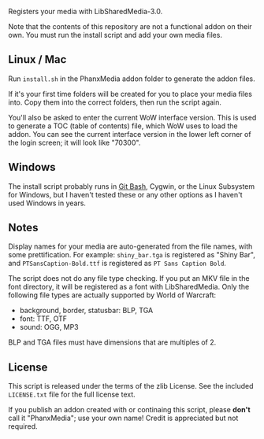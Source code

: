 Registers your media with LibSharedMedia-3.0.

Note that the contents of this repository are not a functional addon on their
own. You must run the install script and add your own media files.


## Linux / Mac

Run `install.sh` in the PhanxMedia addon folder to generate the addon files.

If it's your first time folders will be created for you to place your media
files into. Copy them into the correct folders, then run the script again.

You'll also be asked to enter the current WoW interface version. This is used
to generate a TOC (table of contents) file, which WoW uses to load the addon.
You can see the current interface version in the lower left corner of the
login screen; it will look like "70300".


## Windows

The install script probably runs in [Git Bash](https://git-scm.com/downloads),
Cygwin, or the Linux Subsystem for Windows, but I haven't tested these or any
other options as I haven't used Windows in years.


## Notes

Display names for your media are auto-generated from the file names, with some
prettification. For example: `shiny_bar.tga` is registered as "Shiny Bar", and
`PTSansCaption-Bold.ttf` is registered as `PT Sans Caption Bold`.

The script does not do any file type checking. If you put an MKV file in the
font directory, it will be registered as a font with LibSharedMedia. Only the
following file types are actually supported by World of Warcraft:

- background, border, statusbar: BLP, TGA
- font: TTF, OTF
- sound: OGG, MP3

BLP and TGA files must have dimensions that are multiples of 2.


## License

This script is released under the terms of the zlib License. See the
included `LICENSE.txt` file for the full license text.

If you publish an addon created with or continaing this script, please **don't**
call it "PhanxMedia"; use your own name! Credit is appreciated but not required.
